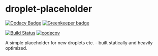 # droplet-placeholder

[![Codacy Badge](https://api.codacy.com/project/badge/Grade/74d02ca2782845f9a1178f07d834413d)](https://www.codacy.com/app/limenet/droplet-placeholder?utm_source=github.com&utm_medium=referral&utm_content=limenet/droplet-placeholder&utm_campaign=badger)
[![Greenkeeper badge](https://badges.greenkeeper.io/limenet/droplet-placeholder.svg)](https://greenkeeper.io/)

[![Build Status](https://travis-ci.org/limenet/droplet-placeholder.svg?branch=master)](https://travis-ci.org/limenet/droplet-placeholder)
[![codecov](https://codecov.io/gh/limenet/droplet-placeholder/branch/master/graph/badge.svg)](https://codecov.io/gh/limenet/droplet-placeholder)

A simple placeholder for new droplets etc. - built statically and heavily optimized.
